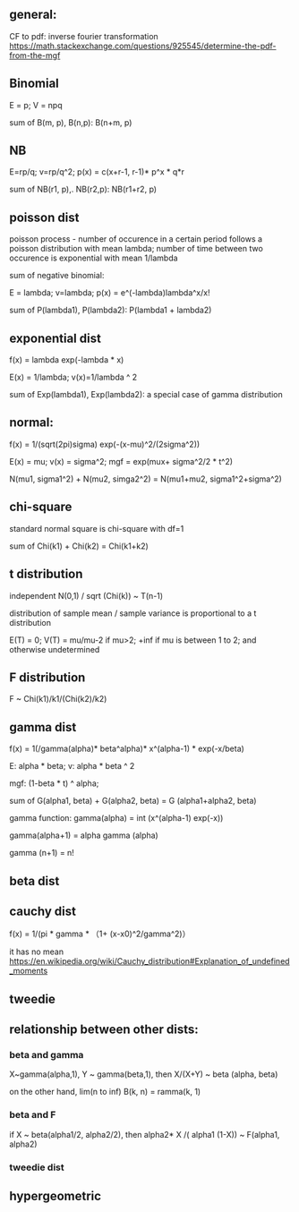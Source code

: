 ## general:

CF to pdf: inverse fourier transformation
https://math.stackexchange.com/questions/925545/determine-the-pdf-from-the-mgf

##  Binomial
E = p; V = npq 

sum of B(m, p), B(n,p): B(n+m, p)
## NB
E=rp/q; v=rp/q^2; p(x) = c(x+r-1, r-1)* p^x * q*r

sum of NB(r1, p),. NB(r2,p): NB(r1+r2, p)


## poisson dist
poisson process - number of occurence in a certain period follows a poisson distribution with mean lambda; number of time between two occurence is exponential with mean 1/lambda

sum of negative binomial: 

E = lambda; v=lambda; p(x) = e^(-lambda)lambda^x/x!                                                    

sum of P(lambda1), P(lambda2): P(lambda1 + lambda2)

## exponential dist
f(x) = lambda exp(-lambda * x)

E(x) = 1/lambda; v(x)=1/lambda ^ 2

sum of Exp(lambda1), Exp(lambda2): a special case of gamma distribution


## normal:

f(x) = 1/(sqrt(2pi)sigma) exp(-(x-mu)^2/(2sigma^2))

E(x) = mu; v(x) = sigma^2; mgf = exp(mux+ sigma^2/2 * t^2)

N(mu1, sigma1^2) + N(mu2, simga2^2) = N(mu1+mu2, sigma1^2+sigma^2)


## chi-square

standard normal square is chi-square with df=1

sum of Chi(k1) + Chi(k2) = Chi(k1+k2)


## t distribution

independent N(0,1) / sqrt (Chi(k)) ~ T(n-1)

distribution of sample mean / sample variance is proportional to a t distribution

E(T) = 0; V(T) = mu/mu-2 if mu>2; +inf if mu is between 1 to 2; and otherwise undetermined


## F distribution

F ~ Chi(k1)/k1/(Chi(k2)/k2)

## gamma dist 

f(x) = 1(/gamma(alpha)* beta^alpha)* x^(alpha-1) * exp(-x/beta)

E: alpha * beta; v: alpha * beta ^ 2

mgf: (1-beta * t) ^ alpha; 

sum of G(alpha1, beta) +  G(alpha2, beta) = G (alpha1+alpha2, beta)

gamma function: gamma(alpha) = int (x^(alpha-1) exp(-x))

gamma(alpha+1) = alpha gamma (alpha)

gamma (n+1) = n!


## beta dist


## cauchy dist 

f(x) = 1/(pi * gamma * （1+ (x-x0)^2/gamma^2)）

it has no mean https://en.wikipedia.org/wiki/Cauchy_distribution#Explanation_of_undefined_moments

## tweedie

## relationship between other dists:

### beta and gamma

X~gamma(alpha,1), Y ~ gamma(beta,1), then X/(X+Y) ~ beta (alpha, beta)

on the other hand, lim(n to inf) B(k, n) = ramma(k, 1)

### beta and F
if X ~ beta(alpha1/2, alpha2/2), then alpha2* X /( alpha1 (1-X)) ~ F(alpha1, alpha2)

### tweedie dist


## hypergeometric
